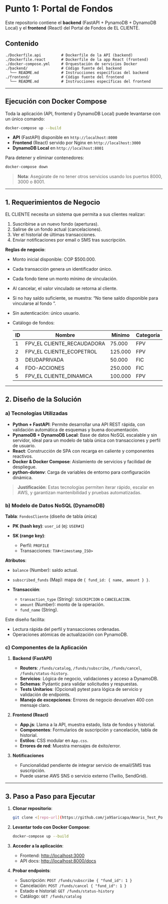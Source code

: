 # Punto 1: Portal de Fondos

Este repositorio contiene el **backend** (FastAPI + PynamoDB + DynamoDB Local) y el **frontend** (React) del Portal de Fondos de EL CLIENTE.

## Contenido

```
./Dockerfile.api         # Dockerfile de la API (backend)
./Dockerfile.react       # Dockerfile de la app React (frontend)
./docker-compose.yml     # Orquestación de servicios Docker
./backend/               # Código fuente del backend
  └── README.md          # Instrucciones específicas del backend
./frontend/              # Código fuente del frontend
  └── README.md          # Instrucciones específicas del frontend
```

---

## Ejecución con Docker Compose

Toda la aplicación (API, frontend y DynamoDB Local) puede levantarse con un único comando:

```bash
docker-compose up --build
```

- **API** (FastAPI) disponible en `http://localhost:8000`
- **Frontend** (React) servido por Nginx en `http://localhost:3000`
- **DynamoDB Local** en `http://localhost:8001`

Para detener y eliminar contenedores:

```bash
docker-compose down
```

> **Nota**: Asegúrate de no tener otros servicios usando los puertos 8000, 3000 o 8001.

---

## 1. Requerimientos de Negocio

EL CLIENTE necesita un sistema que permita a sus clientes realizar:

1. Suscribirse a un nuevo fondo (aperturas).
2. Salirse de un fondo actual (cancelaciones).
3. Ver el historial de últimas transacciones.
4. Enviar notificaciones por email o SMS tras suscripción.

**Reglas de negocio**:

- Monto inicial disponible: COP \$500.000.
- Cada transacción genera un identificador único.
- Cada fondo tiene un monto mínimo de vinculación.
- Al cancelar, el valor vinculado se retorna al cliente.
- Si no hay saldo suficiente, se muestra:
  “No tiene saldo disponible para vincularse al fondo <NombreFondo>”.
- Sin autenticación: único usuario.
- Catálogo de fondos:

  | ID  | Nombre                     | Mínimo  | Categoría |
  | --- | -------------------------- | ------- | --------- |
  | 1   | FPV_EL CLIENTE_RECAUDADORA | 75.000  | FPV       |
  | 2   | FPV_EL CLIENTE_ECOPETROL   | 125.000 | FPV       |
  | 3   | DEUDAPRIVADA               | 50.000  | FIC       |
  | 4   | FDO-ACCIONES               | 250.000 | FIC       |
  | 5   | FPV_EL CLIENTE_DINAMICA    | 100.000 | FPV       |

---

## 2. Diseño de la Solución

### a) Tecnologías Utilizadas

- **Python + FastAPI**: Permite desarrollar una API REST rápida, con validación automática de esquemas y buena documentación.
- **PynamoDB + DynamoDB Local**: Base de datos NoSQL escalable y sin servidor, ideal para un modelo de tabla única con transacciones y perfil de usuario.
- **React**: Construcción de SPA con recarga en caliente y componentes reactivos.
- **Docker & Docker Compose**: Aislamiento de servicios y facilidad de despliegue.
- **python-dotenv**: Carga de variables de entorno para configuración dinámica.

> **Justificación**: Estas tecnologías permiten iterar rápido, escalar en AWS, y garantizan mantenibilidad y pruebas automatizadas.

### b) Modelo de Datos NoSQL (DynamoDB)

**Tabla**: `FondosCliente` (diseño de tabla única)

- **PK (hash key)**: `user_id` (ej: `USER#1`)
- **SK (range key)**:

  - Perfil: `PROFILE`
  - Transacciones: `TX#<timestamp_ISO>`

**Atributos**:

- `balance` (Number): saldo actual.
- `subscribed_funds` (Map): mapa de `{ fund_id: { name, amount } }`.
- **Transacción**:

  - `transaction_type` (String): `SUSCRIPCION` o `CANCELACION`.
  - `amount` (Number): monto de la operación.
  - `fund_name` (String).

Este diseño facilita:

- Lectura rápida del perfil y transacciones ordenadas.
- Operaciones atómicas de actualización con PynamoDB.

### c) Componentes de la Aplicación

1. **Backend (FastAPI)**

   - **Routers**: `/funds/catalog`, `/funds/subscribe`, `/funds/cancel`, `/funds/status-history`.
   - **Servicios**: Lógica de negocio, validaciones y acceso a DynamoDB.
   - **Schemas**: Pydantic para validar solicitudes y respuestas.
   - **Tests Unitarios**: (Opcional) pytest para lógica de servicio y validación de endpoints.
   - **Manejo de excepciones**: Errores de negocio devuelven 400 con mensaje claro.

2. **Frontend (React)**

   - **App.js**: Llama a la API, muestra estado, lista de fondos y historial.
   - **Componentes**: Formularios de suscripción y cancelación, tabla de historial.
   - **Estilos**: CSS modular en `App.css`.
   - **Errores de red**: Muestra mensajes de éxito/error.

3. **Notificaciones**

   - Funcionalidad pendiente de integrar servicio de email/SMS tras suscripción.
   - Puede usarse AWS SNS o servicio externo (Twilio, SendGrid).

---

## 3. Paso a Paso para Ejecutar

1. **Clonar repositorio**:

   ```bash
   git clone <[repo-url](https://github.com/ja95aricapa/Amaris_Test_Portal_Fondos/tree/main)> && cd punto\_1
   ```

2. **Levantar todo con Docker Compose**:

   ```bash
   docker-compose up --build
   ```

3. **Acceder a la aplicación**:

   - Frontend: [http://localhost:3000](http://localhost:3000)
   - API docs: [http://localhost:8000/docs](http://localhost:8000/docs)

4. **Probar endpoints**:

   - Suscripción: `POST /funds/subscribe { "fund_id": 1 }`
   - Cancelación: `POST /funds/cancel { "fund_id": 1 }`
   - Estado e historial: `GET /funds/status-history`
   - Catálogo: `GET /funds/catalog`
